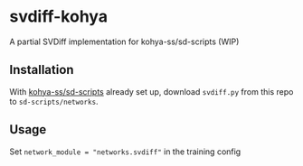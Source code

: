 # svdiff-kohya
A partial SVDiff implementation for kohya-ss/sd-scripts (WIP)

## Installation
With [kohya-ss/sd-scripts](https://github.com/kohya-ss/sd-scripts) already set up, download `svdiff.py` from this repo to `sd-scripts/networks`.

## Usage
Set `network_module = "networks.svdiff"` in the training config
